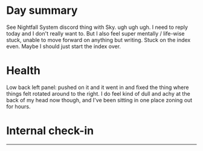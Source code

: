 # Day summary
See Nightfall System discord thing with Sky. ugh ugh ugh. I need to reply today and I don't really want to. But I also feel super mentally / life-wise stuck, unable to move forward on anything but writing. Stuck on the index even. Maybe I should just start the index over. 

# Health
Low back left panel: pushed on it and it went in and fixed the thing where things felt rotated around to the right. I do feel kind of dull and achy at the back of my head now though, and I've been sitting in one place zoning out for hours. 

# Internal check-in




------
